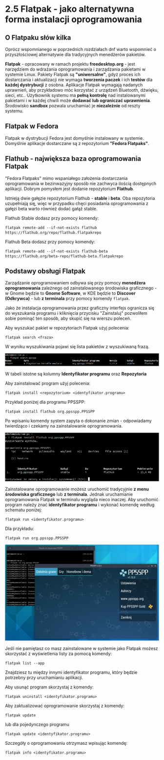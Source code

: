 # 2.5 Flatpak - jako alternatywna forma instalacji oprogramowania

## O Flatpaku słów kilka
Oprócz wspomnianego w poprzednich rozdziałach dnf warto wspomnieć o przyszłościowej alternatywie dla tradycyjnych menedżerów pakietów.

**Flatpak** - opracowany w ramach projektu **freedesktop.org** - jest narzędziem do wdrażania oprogramowania i zarządzania pakietami w systemie Linux. Pakiety Flatpak są **"uniwersalne"**, gdyż proces ich dostarczania i aktualizacji nie wymaga **tworzenia paczek** i ich **testów** dla **każdej dystrybucji** z osobna. Aplikacje Flatpak wymagają nadanych uprawnień, aby przykładowo móc korzystać z urządzeń Bluetooth, dźwięku, sieci, etc.. Użytkownik systemu ma **pełną kontrolę** nad instalowanymi pakietami i w każdej chwili może **dodawać lub ograniczać uprawnienia**. Środowisko **sandbox** pozwala uruchamiać je **niezależnie** od reszty systemu.

## Flatpak w Fedora
Flatpak w dystrybucji Fedora jest domyślnie instalowany w systemie. Domyślnie aplikacje dostarczane są z repozytorium **"Fedora Flatpaks"**.

## Flathub - największa baza oprogramowania Flatpak
"Fedora Flatpaks" mimo wspaniałego założenia dostarczania oprogramowania w bezinwazyjny sposób nie zachwyca ilością dostępnych aplikacji. Dobrym pomysłem jest dodanie repozytorium **Flathub**.

Istnieją dwie gałęzie repozytorium Flathub - **stable** i **beta**. Oba repozytoria uzupełniają się, więc w przypadku chęci posiadania oprogramowania z gałęzi beta warto również dodać gałąź stable.

Flathub Stable dodasz przy pomocy komendy:
```
flatpak remote-add --if-not-exists flathub https://flathub.org/repo/flathub.flatpakrepo
```

Flathub Beta dodasz przy pomocy komendy:
```
flatpak remote-add --if-not-exists flathub-beta https://flathub.org/beta-repo/flathub-beta.flatpakrepo
```

## Podstawy obsługi Flatpak
Zarządzanie oprogramowaniem odbywa się przy pomocy **menedżera oprogramowania** zależnego od zainstalowanego środowiska graficznego - w Gnome będzie to **Gnome Software**, w KDE będzie to **Discover (Odkrywca)** - lub **z terminala** przy pomocy komendy ```flatpak```.

Jako że instalacja oprogramowania przez graficzny interfejs ogranicza się do wyszukania programu i kliknięcia przycisku "Zainstaluj" pozwoliłem sobie pominąć ten sposób, aby skupić się na wierszu poleceń.

Aby wyszukać pakiet w repozytoriach Flatpak użyj polecenia:
```
flatpak search <fraza>
```
W wyniku wyszukiwania pojawi się lista pakietów z wyszukiwaną frazą.

![Flatpak - wyszukiwanie oprogramowania](./gfx/flatpak_01.png)

W tabeli istotne są kolumny **Identyfikator programu** oraz **Repozytoria**

Aby zainstalować program użyj polecenia:
```
flatpak install <repozytorium> <identyfikator.programu>
```
Przykład poniżej dla programu PPSSPP:
```
flatpak install flathub org.ppsspp.PPSSPP
```
Po wpisaniu komendy system zapyta o dokonanie zmian - odpowiadamy twierdząco i czekamy na zainstalowanie oprogramowania.

![Flatpak - instalacja oprogramowania](./gfx/flatpak_02.png)

Zainstalowane oprogramowanie możesz uruchomić tradycyjnie **z menu środowiska graficznego** lub **z terminala**. Jednak uruchamianie oprogramowania Flatpak w terminalu wygląda nieco inaczej. Aby uruchomić program należy znać **identyfikator programu** i wykonać komendę według schematu poniżej:
```
flatpak run <identyfikator.programu>
```
Dla przykładu:
```
flatpak run org.ppsspp.PPSSPP
```

![Flatpak - uruchamianie oprogramowania](./gfx/flatpak_03.png)

Jeśli nie pamiętasz co masz zainstalowane w systemie jako Flatpak możesz skorzystać z wyświetlenia listy za pomocą komendy:
```
flatpak list --app
```
Znajdziesz tu między innymi identyfikator programu, który będzie potrzebny przy uruchamianiu aplikacji.

Aby usunąć program skorzystaj z komendy:
```
flatpak uninstall <identyfikator.programu>
```

Aby zaktualizować oprogramowanie skorzystaj z komendy:
```
flatpak update
```
lub dla pojedynczego programu
```
flatpak update <identyfikator.programu>
```

Szczegóły o oprogramowaniu otrzymasz wpisując komendę:
```
flatpak info <identyfikator.programu>
```